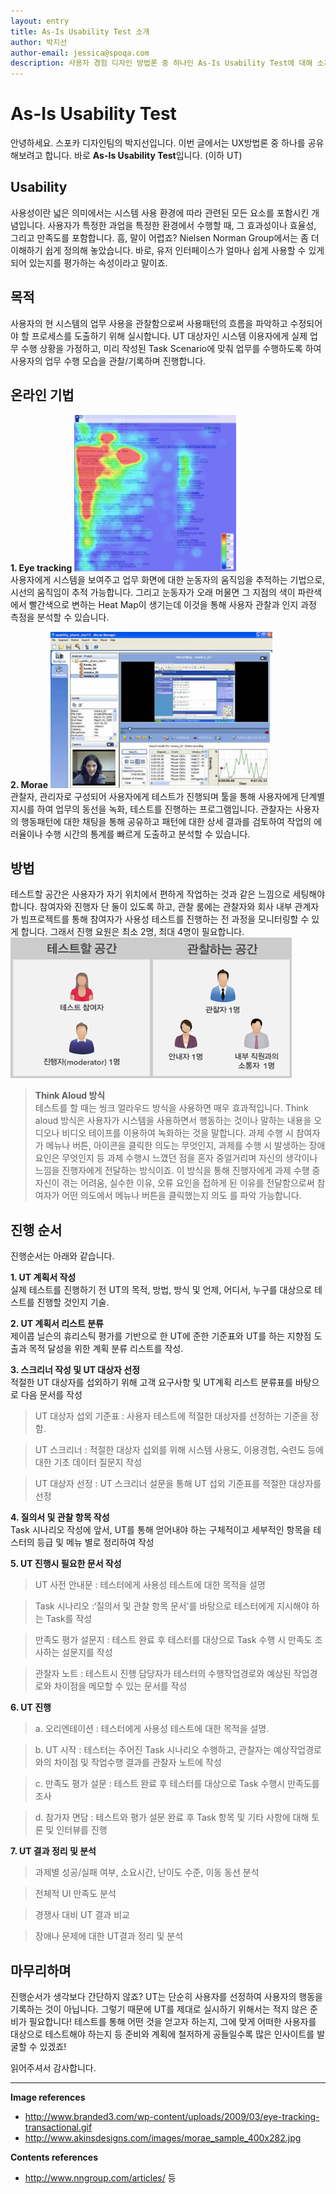 ```yaml
---
layout: entry
title: As-Is Usability Test 소개
author: 박지선
author-email: jessica@spoqa.com
description: 사용자 경험 디자인 방법론 중 하나인 As-Is Usability Test에 대해 소개합니다.
---
```


# As-Is Usability Test #

안녕하세요. 스포카 디자인팀의 박지선입니다. 이번 글에서는 UX방법론 중 하나를 공유해보려고 합니다. 바로 **As-Is Usability Test**입니다. (이하 UT)

## Usability ##

사용성이란 넓은 의미에서는 시스템 사용 환경에 따라 관련된 모든 요소를 포함시킨 개념입니다. 사용자가 특정한 과업을 특정한 환경에서 수행할 때, 그 효과성이나 효율성, 그리고 만족도를 포함합니다.
흠, 말이 어렵죠? Nielsen Norman Group에서는 좀 더 이해하기 쉽게 정의해 놓았습니다. 
바로, 유저 인터페이스가 얼마나 쉽게 사용할 수 있게 되어 있는지를 평가하는 속성이라고 말이죠.

## **목적** ##

사용자의 현 시스템의 업무 사용을 관찰함으로써 사용패턴의 흐름을 파악하고 수정되어야 할 프로세스를 도출하기 위해 실시합니다. UT 대상자인 시스템 이용자에게 실제 업무 수행 상황을 가정하고,
미리 작성된 Task Scenario에 맞춰 업무를 수행하도록 하여 사용자의 업무 수행 모습을 관찰/기록하며 진행합니다.

## **온라인 기법** ##
**1. Eye tracking**
<img src="/images/2013-03-12/eye-tracking-transactional.png" height=250><br>
사용자에게 시스템을 보여주고 업무 화면에 대한 눈동자의 움직임을 추적하는 기법으로,
시선의 움직임이 추적 가능합니다. 그리고 눈동자가 오래 머물면 그 지점의 색이 파란색에서 빨간색으로 변하는 Heat Map이 생기는데 이것을 통해 사용자 관찰과 인지 과정 측정을 분석할 수 있습니다.

**2. Morae**
<img src="/images/2013-03-12/morae_sample_400x282.jpg" height=250><br>
관찰자, 관리자로 구성되어 사용자에게 테스트가 진행되며 툴을 통해 사용자에게 단계별 지시를 하여 업무의 동선을 녹화, 테스트를 진행하는 프로그램입니다. 관찰자는 사용자의 행동패턴에 대한 채팅을 통해 공유하고 패턴에 대한 상세 결과를 검토하여 작업의 에러율이나 수행 시간의 통계를 빠르게 도출하고 분석할 수 있습니다.

## **방법** ##
테스트할 공간은 사용자가 자기 위치에서 편하게 작업하는 것과 같은 느낌으로 세팅해야 합니다.
참여자와 진행자 단 둘이 있도록 하고, 관찰 룸에는 관찰자와 회사 내부 관계자가 빔프로젝트를 통해 참여자가 사용성 테스트를 진행하는 전 과정을 모니터링할 수 있게 합니다. 그래서 진행 요원은 최소 2명, 최대 4명이 필요합니다.<br>
<img src="/images/2013-03-12/img_ut.png"><br>

>**Think Aloud 방식**<br />
테스트를 할 때는 씽크 얼라우드 방식을 사용하면 매우 효과적입니다. Think aloud 방식은 사용자가 시스템을 사용하면서 행동하는 것이나 말하는 내용을 오디오나 비디오 테이프를 이용하여 녹화하는 것을 말합니다. 과제 수행 시 참여자가 메뉴나 버튼, 아이콘을 클릭한 의도는 무엇인지, 과제를 수행 시 발생하는 장애 요인은 무엇인지 등 과제 수행시 느꼈던 점을 혼자 중얼거리며 자신의 생각이나 느낌을 진행자에게 전달하는 방식이죠.
이 방식을 통해 진행자에게 과제 수행 중 자신이 겪는 어려움, 실수한 이유, 오류 요인을
접하게 된 이유를 전달함으로써 참여자가 어떤 의도에서 메뉴나 버튼을 클릭했는지 의도
를 파악 가능합니다.


## **진행 순서** ##

진행순서는 아래와 같습니다.

**1. UT 계획서 작성**<br />
실제 테스트를 진행하기 전 UT의 목적, 방법, 방식 및 언제, 어디서, 누구를 대상으로 테스트를 진행할 것인지 기술.

**2. UT 계획서 리스트 분류**<br />
제이콥 닐슨의 휴리스틱 평가를 기반으로 한 UT에 준한 기준표와 UT를 하는 지향점 도출과 목적 달성을 위한 계획 분류 리스트를 작성.

**3. 스크리너 작성 및 UT 대상자 선정**<br />
적절한 UT 대상자를 섭외하기 위해 고객 요구사항 및 UT계획 리스트 분류표를 바탕으로 다음 문서를 작성

> UT 대상자 섭외 기준표 : 사용자 테스트에 적절한 대상자를 선정하는 기준을 정함.

> UT 스크리너 : 적절한 대상자 섭외를 위해 시스템 사용도, 이용경험, 숙련도 등에 대한 기초 데이터 질문지 작성

> UT 대상자 선정 : UT 스크리너 설문을 통해 UT 섭외 기준표를 적절한 대상자를 선정

**4. 질의서 및 관찰 항목 작성**<br />
Task 시나리오 작성에 앞서, UT를 통해 얻어내야 하는 구체적이고 세부적인 항목을 테스터의 등급 및 메뉴 별로 정리하여 작성

**5. UT 진행시 필요한 문서 작성**<br />
> UT 사전 안내문 : 테스터에게 사용성 테스트에 대한 목적을 설명

> Task 시나리오 :‘질의서 및 관찰 항목 문서’를 바탕으로 테스터에게 지시해야 하는 Task를 작성

> 만족도 평가 설문지 : 테스트 완료 후 테스터를 대상으로 Task 수행 시 만족도 조사하는 설문지를 작성

> 관찰자 노트 : 테스트시 진행 담당자가 테스터의 수행작업경로와 예상된 작업경로와 차이점을 메모할 수 있는 문서를 작성

**6. UT 진행**<br />
> a. 오리엔테이션 : 테스터에게 사용성 테스트에 대한 목적을 설명.

> b. UT 시작 : 테스터는 주어진 Task 시나리오 수행하고, 관찰자는 예상작업경로와의 차이점 및 작업수행 결과를 관찰자 노트에 작성

> c. 만족도 평가 설문 : 테스트 완료 후 테스터를 대상으로 Task 수행시 만족도를 조사

> d. 참가자 면담 : 테스트와 평가 설문 완료 후 Task 항목 및 기타 사항에 대해 토론 및 인터뷰를 진행

**7. UT 결과 정리 및 분석**<br />
> 과제별 성공/실패 여부, 소요시간, 난이도 수준, 이동 동선 분석

> 전체적 UI 만족도 분석

> 경쟁사 대비 UT 결과 비교 
 
> 장애나 문제에 대한 UT결과 정리 및 분석

## **마무리하며** ##
진행순서가 생각보다 간단하지 않죠? 
UT는 단순히 사용자를 선정하여 사용자의 행동을 기록하는 것이 아닙니다. 그렇기 때문에 UT를 제대로 실시하기 위해서는 적지 않은 준비가 필요합니다! 테스트를 통해 어떤 것을 얻고자 하는지, 그에 맞게 어떠한 사용자를 대상으로 테스트해야 하는지 등 준비와 계획에 철저하게 공들일수록 많은 인사이트를 발굴할 수 있겠죠!

읽어주셔서 감사합니다.

---

**Image references**

- http://www.branded3.com/wp-content/uploads/2009/03/eye-tracking-transactional.gif
- http://www.akinsdesigns.com/images/morae_sample_400x282.jpg

**Contents references**

- http://www.nngroup.com/articles/ 등
